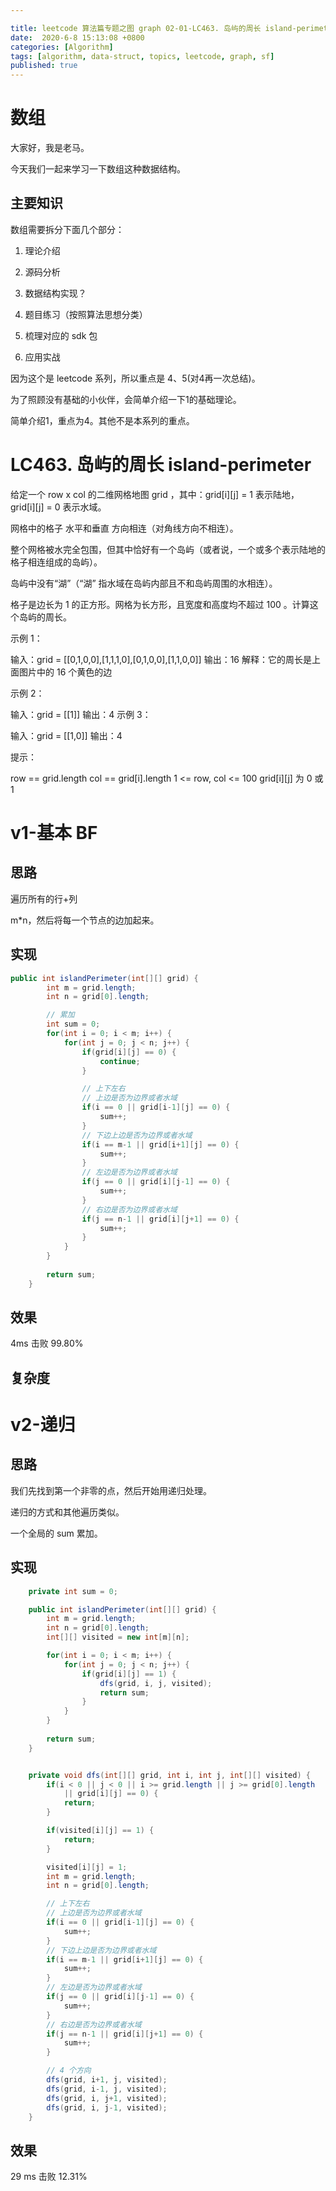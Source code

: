```yaml
---

title: leetcode 算法篇专题之图 graph 02-01-LC463. 岛屿的周长 island-perimeter
date:  2020-6-8 15:13:08 +0800
categories: [Algorithm]
tags: [algorithm, data-struct, topics, leetcode, graph, sf]
published: true
---
```



# 数组

大家好，我是老马。

今天我们一起来学习一下数组这种数据结构。

## 主要知识

数组需要拆分下面几个部分：

1. 理论介绍

2. 源码分析

3. 数据结构实现？

4. 题目练习（按照算法思想分类）

5. 梳理对应的 sdk 包

6. 应用实战

因为这个是 leetcode 系列，所以重点是 4、5(对4再一次总结)。

为了照顾没有基础的小伙伴，会简单介绍一下1的基础理论。

简单介绍1，重点为4。其他不是本系列的重点。

# LC463. 岛屿的周长 island-perimeter

给定一个 row x col 的二维网格地图 grid ，其中：grid[i][j] = 1 表示陆地， grid[i][j] = 0 表示水域。

网格中的格子 水平和垂直 方向相连（对角线方向不相连）。

整个网格被水完全包围，但其中恰好有一个岛屿（或者说，一个或多个表示陆地的格子相连组成的岛屿）。

岛屿中没有“湖”（“湖” 指水域在岛屿内部且不和岛屿周围的水相连）。

格子是边长为 1 的正方形。网格为长方形，且宽度和高度均不超过 100 。计算这个岛屿的周长。 

示例 1：

输入：grid = [[0,1,0,0],[1,1,1,0],[0,1,0,0],[1,1,0,0]]
输出：16
解释：它的周长是上面图片中的 16 个黄色的边

示例 2：

输入：grid = [[1]]
输出：4
示例 3：

输入：grid = [[1,0]]
输出：4
 

提示：

row == grid.length
col == grid[i].length
1 <= row, col <= 100
grid[i][j] 为 0 或 1

# v1-基本 BF

## 思路

遍历所有的行+列

m*n，然后将每一个节点的边加起来。

## 实现

```java
public int islandPerimeter(int[][] grid) {
        int m = grid.length;
        int n = grid[0].length;

        // 累加
        int sum = 0;
        for(int i = 0; i < m; i++) {
            for(int j = 0; j < n; j++) {
                if(grid[i][j] == 0) {
                    continue;
                }

                // 上下左右
                // 上边是否为边界或者水域
                if(i == 0 || grid[i-1][j] == 0) {
                    sum++;
                }
                // 下边上边是否为边界或者水域
                if(i == m-1 || grid[i+1][j] == 0) {
                    sum++;
                }
                // 左边是否为边界或者水域
                if(j == 0 || grid[i][j-1] == 0) {
                    sum++;
                }
                // 右边是否为边界或者水域
                if(j == n-1 || grid[i][j+1] == 0) {
                    sum++;
                }
            }
        }
        
        return sum;
    }
```


## 效果

4ms 击败 99.80%

## 复杂度

# v2-递归

## 思路

我们先找到第一个非零的点，然后开始用递归处理。

递归的方式和其他遍历类似。

一个全局的 sum 累加。

## 实现

```java
    private int sum = 0;

    public int islandPerimeter(int[][] grid) {
        int m = grid.length;
        int n = grid[0].length;
        int[][] visited = new int[m][n];

        for(int i = 0; i < m; i++) {
            for(int j = 0; j < n; j++) {
                if(grid[i][j] == 1) {
                    dfs(grid, i, j, visited);
                    return sum;
                }        
            }
        }
        
        return sum;
    }


    private void dfs(int[][] grid, int i, int j, int[][] visited) {
        if(i < 0 || j < 0 || i >= grid.length || j >= grid[0].length
            || grid[i][j] == 0) {
            return;
        }

        if(visited[i][j] == 1) {
            return;
        }

        visited[i][j] = 1;
        int m = grid.length;
        int n = grid[0].length;

        // 上下左右
        // 上边是否为边界或者水域
        if(i == 0 || grid[i-1][j] == 0) {
            sum++;
        }
        // 下边上边是否为边界或者水域
        if(i == m-1 || grid[i+1][j] == 0) {
            sum++;
        }
        // 左边是否为边界或者水域
        if(j == 0 || grid[i][j-1] == 0) {
            sum++;
        }
        // 右边是否为边界或者水域
        if(j == n-1 || grid[i][j+1] == 0) {
            sum++;
        }

        // 4 个方向
        dfs(grid, i+1, j, visited);
        dfs(grid, i-1, j, visited);
        dfs(grid, i, j+1, visited);
        dfs(grid, i, j-1, visited);
    }
```

## 效果

29 ms 击败 12.31%


